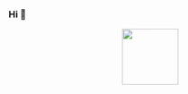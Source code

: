 ### Hi 👋

<div id="header" align="center">
  <img src="https://i.imgur.com/RyJS72y.mp4" width="100"/>
</div>
